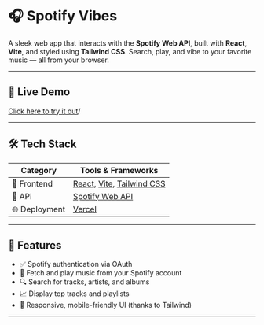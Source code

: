 # 🎧 Spotify Vibes

A sleek web app that interacts with the **Spotify Web API**, built with **React**, **Vite**, and styled using **Tailwind CSS**. Search, play, and vibe to your favorite music — all from your browser.

---

## 🚀 Live Demo

[Click here to try it out](https://spotify-frontend-f16a.onrender.com)/

---

## 🛠️ Tech Stack

| Category      | Tools & Frameworks                          |
|---------------|---------------------------------------------|
| 🎨 Frontend   | [React](https://reactjs.org), [Vite](https://vitejs.dev), [Tailwind CSS](https://tailwindcss.com) |
| 🎵 API        | [Spotify Web API](https://developer.spotify.com/documentation/web-api/) |
| 🌐 Deployment | [Vercel](https://vercel.com)  |

---

## 🔑 Features

- ✅ Spotify authentication via OAuth
- 🎵 Fetch and play music from your Spotify account
- 🔍 Search for tracks, artists, and albums
- 📈 Display top tracks and playlists
- 🎨 Responsive, mobile-friendly UI (thanks to Tailwind)

---


